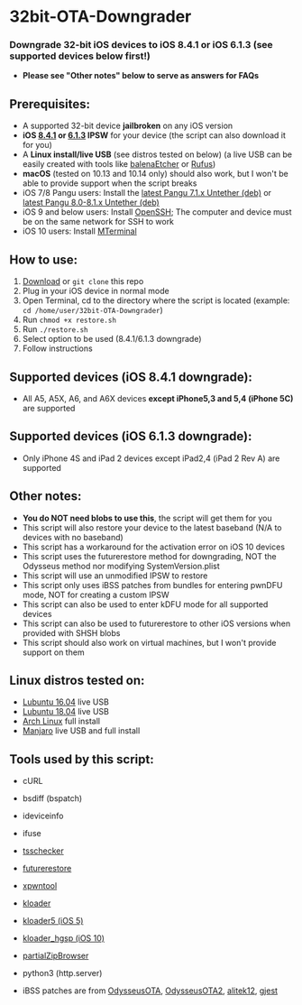 # 32bit-OTA-Downgrader
### Downgrade 32-bit iOS devices to iOS 8.4.1 or iOS 6.1.3 (see supported devices below first!)
- **Please see "Other notes" below to serve as answers for FAQs**

## Prerequisites:
- A supported 32-bit device **jailbroken** on any iOS version
- **iOS [8.4.1](https://ipsw.me/8.4.1) or [6.1.3](https://ipsw.me/6.1.3) IPSW** for your device (the script can also download it for you)
- A **Linux install/live USB** (see distros tested on below) (a live USB can be easily created with tools like [balenaEtcher](https://www.balena.io/etcher/) or [Rufus](https://rufus.ie/))
- **macOS** (tested on 10.13 and 10.14 only) should also work, but I won't be able to provide support when the script breaks
- iOS 7/8 Pangu users: Install the [latest Pangu 7.1.x Untether (deb)](http://apt.saurik.com/debs/io.pangu.axe7_0.3_iphoneos-arm.deb) or [latest Pangu 8.0-8.1.x Untether (deb)](http://apt.saurik.com/debs/io.pangu.xuanyuansword8_0.5_iphoneos-arm.deb)
- iOS 9 and below users: Install [OpenSSH](https://cydia.saurik.com/openssh.html); The computer and device must be on the same network for SSH to work
- iOS 10 users: Install [MTerminal](http://cydia.saurik.com/package/com.officialscheduler.mterminal/)

## How to use:
1. [Download](https://github.com/LukeZGD/32bit-OTA-Downgrader/archive/master.zip) or `git clone` this repo
2. Plug in your iOS device in normal mode
3. Open Terminal, cd to the directory where the script is located (example: `cd /home/user/32bit-OTA-Downgrader`)
4. Run `chmod +x restore.sh`
5. Run `./restore.sh`
6. Select option to be used (8.4.1/6.1.3 downgrade)
7. Follow instructions

## Supported devices (iOS 8.4.1 downgrade):

- All A5, A5X, A6, and A6X devices **except iPhone5,3 and 5,4 (iPhone 5C)** are supported

## Supported devices (iOS 6.1.3 downgrade):

- Only iPhone 4S and iPad 2 devices except iPad2,4 (iPad 2 Rev A) are supported

## Other notes:
- **You do NOT need blobs to use this**, the script will get them for you
- This script will also restore your device to the latest baseband (N/A to devices with no baseband)
- This script has a workaround for the activation error on iOS 10 devices
- This script uses the futurerestore method for downgrading, NOT the Odysseus method nor modifying SystemVersion.plist
- This script will use an unmodified IPSW to restore
- This script only uses iBSS patches from bundles for entering pwnDFU mode, NOT for creating a custom IPSW
- This script can also be used to enter kDFU mode for all supported devices
- This script can also be used to futurerestore to other iOS versions when provided with SHSH blobs
- This script should also work on virtual machines, but I won't provide support on them

## Linux distros tested on:
- [Lubuntu 16.04](http://cdimage.ubuntu.com/lubuntu/releases/16.04/release/) live USB
- [Lubuntu 18.04](http://cdimage.ubuntu.com/lubuntu/releases/18.04/release/) live USB
- [Arch Linux](https://www.archlinux.org/) full install
- [Manjaro](https://manjaro.org/) live USB and full install

## Tools used by this script:
- cURL
- bsdiff (bspatch)
- ideviceinfo
- ifuse
- [tsschecker](https://github.com/tihmstar/tsschecker)
- [futurerestore](https://github.com/tihmstar/futurerestore)
- [xpwntool](https://www.youtube.com/watch?v=fh0tB6fp0Sc)
- [kloader](https://www.youtube.com/watch?v=fh0tB6fp0Sc)
- [kloader5 (iOS 5)](http://www.pmbonneau.com/cydia/)
- [kloader_hgsp (iOS 10)](https://twitter.com/nyan_satan/status/945203180522045440)
- [partialZipBrowser](https://github.com/tihmstar/partialZipBrowser)
- python3 (http.server)

- iBSS patches are from [OdysseusOTA](https://www.youtube.com/watch?v=Wo7mGdMcjxw), [OdysseusOTA2](https://www.youtube.com/watch?v=fh0tB6fp0Sc), [alitek12](https://www.mediafire.com/folder/b1z64roy512wd/FirmwareBundles), [gjest](https://files.fm/u/fcbqqdnw)
